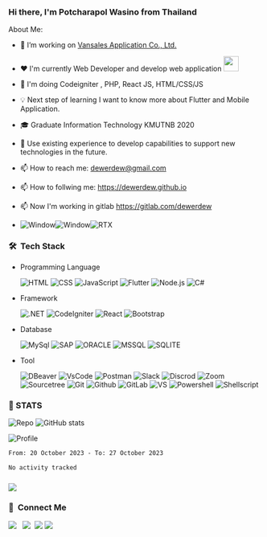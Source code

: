 <!-- ### <img src="https://raw.githubusercontent.com/sagar-viradiya/sagar-viradiya/master/resources/banner.png" width="auto"> -->
### Hi there, I'm Potcharapol Wasino from Thailand <!-- <img src="https://github.com/sciencepal/sciencepal/blob/master/assets/Hi.gif" width="29px"> -->

<!-- ### <img src="https://github.com/TheDudeThatCode/TheDudeThatCode/blob/master/Assets/Developer.gif" width="45" /> --> About Me:
 - 🔭 I’m working on [Vansales Application Co., Ltd.](https://vansalesapp.com/)
 - ❤️ I'm currently Web Developer and develop web application <img src="https://media.giphy.com/media/WUlplcMpOCEmTGBtBW/giphy.gif" width="30">
 - 🌱 I'm doing Codeigniter , PHP, React JS, HTML/CSS/JS
 - 💡 Next step of learning I want to know more about  Flutter and Mobile Application.
 - 🎓 Graduate Information Technology KMUTNB 2020 
 - 💬 Use existing experience to develop capabilities to support new technologies in the future.
 - 📫 How to reach me: dewerdew@gmail.com
 - 📫 How to follwing me: https://dewerdew.github.io

 - 📫 Now I'm working in gitlab https://gitlab.com/dewerdew
 - ![Window](https://img.shields.io/badge/Windows-0078D6?style=for-the-badge&logo=windows&logoColor=white)![Window](https://img.shields.io/badge/mac%20os-000000?style=for-the-badge&logo=apple&logoColor=white)![RTX](https://img.shields.io/badge/NVIDIA-RTX3070-76B900?style=for-the-badge&logo=nvidia&logoColor=white)&nbsp;

 
### 🛠 &nbsp;Tech Stack

 - Programming Language <br>

   ![HTML](https://img.shields.io/badge/HTML-239120?style=for-the-badge&logo=html5&logoColor=white)
   ![CSS](https://img.shields.io/badge/CSS3-1572B6?style=for-the-badge&logo=css3&logoColor=white)
   ![JavaScript](https://img.shields.io/badge/javascript-%23323330.svg?style=for-the-badge&logo=javascript&logoColor=%23F7DF1E)
   ![Flutter](https://img.shields.io/badge/PHP-2800A4.svg?style=for-the-badge&logo=PHP&logoColor=white)
   ![Node.js](https://img.shields.io/badge/Node.js-%23323330.svg?style=for-the-badge&logo=Node.js&logoColor=white)
   ![C#](https://img.shields.io/badge/C%23-239120?style=for-the-badge&logo=c-sharp&logoColor=white)
   

 - Framework <br>
 
   ![.NET](https://img.shields.io/badge/.NET-5C2D91?style=for-the-badge&logo=.net&logoColor=white)
   ![CodeIgniter](https://img.shields.io/badge/CodeIgniter-FF5722.svg?style=for-the-badge&logo=CodeIgniter&logoColor=white)
   ![React](https://img.shields.io/badge/React-0499CD.svg?style=for-the-badge&logo=React&logoColor=white)
   ![Bootstrap](https://img.shields.io/badge/Bootstrap-563D7C?style=for-the-badge&logo=bootstrap&logoColor=white)
   
 

 - Database <br>

   ![MySql](https://img.shields.io/badge/MySql-FFFFFF.svg?style=for-the-badge&logo=MySql&logoColor=blue)
   ![SAP](https://img.shields.io/badge/SAP-0FAAFF?style=for-the-badge&logo=sap&logoColor=white)
   ![ORACLE](https://img.shields.io/badge/Oracle-F80000?style=for-the-badge&logo=Oracle&logoColor=white)
   ![MSSQL](https://img.shields.io/badge/Microsoft%20SQL%20Server-CC2927?style=for-the-badge&logo=microsoft%20sql%20server&logoColor=white)
   ![SQLITE](https://img.shields.io/badge/SQLite-07405E?style=for-the-badge&logo=sqlite&logoColor=white)


 
 - Tool <br>
 
   ![DBeaver](https://img.shields.io/badge/DBeaver-00FF00.svg?style=for-the-badge&logo=DBeaver&logoColor=white)
   ![VsCode](https://img.shields.io/badge/VisualStudioCode-007ACC.svg?style=for-the-badge&logo=VisualStudioCode&logoColor=white)
   ![Postman](https://img.shields.io/badge/Postman-FF6C37.svg?style=for-the-badge&logo=Postman&logoColor=white)
   ![Slack](https://img.shields.io/badge/Slack-4A154B.svg?style=for-the-badge&logo=Slack&logoColor=white)
   ![Discrod](https://img.shields.io/badge/Discord-7289DA?style=for-the-badge&logo=discord&logoColor=white)
   ![Zoom](https://img.shields.io/badge/Zoom-2D8CFF.svg?style=for-the-badge&logo=Zoom&logoColor=white)
   ![Sourcetree](https://img.shields.io/badge/Sourcetree-0052CC?style=for-the-badge&logo=Sourcetree&logoColor=white)
   ![Git](https://img.shields.io/badge/Git-F05032.svg?style=for-the-badge&logo=Git&logoColor=ffffff)
   ![Github](https://img.shields.io/badge/Github-181717.svg?style=for-the-badge&logo=Github&logoColor=ffffff)
   ![GitLab](https://img.shields.io/badge/GitLab-DE7900.svg?style=for-the-badge&logo=GitLab&logoColor=ffffff)
   ![VS](https://img.shields.io/badge/Visual_Studio-5C2D91?style=for-the-badge&logo=visual%20studio&logoColor=white)
   ![Powershell](https://img.shields.io/badge/powershell-5391FE?style=for-the-badge&logo=powershell&logoColor=white)
   ![Shellscript](https://img.shields.io/badge/Shell_Script-121011?style=for-the-badge&logo=gnu-bash&logoColor=Green)
 

 
<!--
**Dewerdew/Dewerdew** is a ✨ _special_ ✨ repository because its `README.md` (this file) appears on your GitHub profile.
[<img align="right" width="50%" src="https://github-readme-stats-ouuan.vercel.app/api?username=ouuan&theme=dark&show_icons=true">](https://metrics.lecoq.io/ouuan#gh-dark-mode-only)
[<img align="right" width="50%" src="https://github-readme-stats-ouuan.vercel.app/api?username=ouuan&show_icons=true">](https://metrics.lecoq.io/ouuan#gh-light-mode-only)


<!-- <! --cmd-k v or ctrl-k v	Open preview to the Side
cmd-shift-v or ctrl-shift-v	Open preview-- > -->
<!-- ![Repo](https://github-profile-summary-cards.vercel.app/api/cards/repos-per-language?username=Dewerdew&theme=dracula)
![Anurag's GitHub stats](https://github-readme-stats.vercel.app/api?username=Dewerdew&show_icons=true&theme=cobalt)
![Profile](https://github-profile-summary-cards.vercel.app/api/cards/profile-details?username=Dewerdew&theme=monokai) -->

### 📝 STATS 

![Repo](http://github-profile-summary-cards.vercel.app/api/cards/repos-per-language?username=Dewerdew&theme=midnight_purple)
![GitHub stats](http://github-profile-summary-cards.vercel.app/api/cards/stats?username=Dewerdew&theme=midnight_purple)

<!-- ![Commit](http://github-profile-summary-cards.vercel.app/api/cards/most-commit-language?username=Dewerdew&theme=2077)
![Time](http://github-profile-summary-cards.vercel.app/api/cards/productive-time?username=vn7n24fzkq&theme=2077&utcOffset=7) -->

![Profile](http://github-profile-summary-cards.vercel.app/api/cards/profile-details?username=Dewerdew&theme=midnight_purple)


<!--START_SECTION:waka-->

```txt
From: 20 October 2023 - To: 27 October 2023

No activity tracked
```

<!--END_SECTION:waka-->



### ![](https://komarev.com/ghpvc/?username=Dewerdew&style=for-the-badge&label=VISITOR)
### 💬 &nbsp;Connect Me
<p>
<a href ="https://www.facebook.com/dewerdew/"><img src="https://img.shields.io/badge/Potcharapl D Wasino-F7F7F7?logo=facebook"></a> &nbsp;
<a href ="https://www.instagram.com/dewer_d_dew/"><img src="https://img.shields.io/badge/dewerdew-e4405f?logo=instagram&logoColor=f7f7f7"></a>&nbsp;
<a href ="https://gitlab.com/Dewerdew"><img src="https://img.shields.io/badge/Dewerdew-184aa8?logo=gitlab&logoColor="></a>  
 <a href ="https://dewerdew.github.io"><img src="https://img.shields.io/badge/website-blue
"></a>  
 <!--<a href ="https://Dewerdew.github.io"><img src="https://img.shields.io/badge/Website-184aa8?logo=website&logoColor="></a> &nbsp;
  -->
</p>



